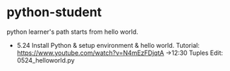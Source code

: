 # python-student
python learner's path starts from hello world. 
- 5.24 Install Python & setup environment & hello world.
  Tutorial: https://www.youtube.com/watch?v=N4mEzFDjqtA ->12:30 Tuples
  Edit: 0524_helloworld.py
